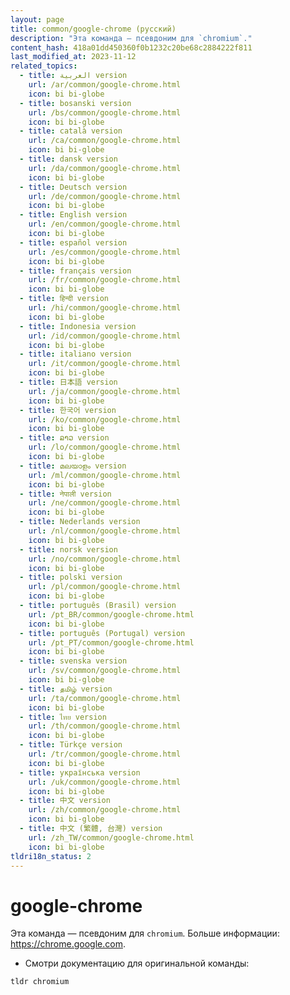 ```yaml
---
layout: page
title: common/google-chrome (русский)
description: "Эта команда — псевдоним для `chromium`."
content_hash: 418a01dd450360f0b1232c20be68c2884222f811
last_modified_at: 2023-11-12
related_topics:
  - title: العربية version
    url: /ar/common/google-chrome.html
    icon: bi bi-globe
  - title: bosanski version
    url: /bs/common/google-chrome.html
    icon: bi bi-globe
  - title: català version
    url: /ca/common/google-chrome.html
    icon: bi bi-globe
  - title: dansk version
    url: /da/common/google-chrome.html
    icon: bi bi-globe
  - title: Deutsch version
    url: /de/common/google-chrome.html
    icon: bi bi-globe
  - title: English version
    url: /en/common/google-chrome.html
    icon: bi bi-globe
  - title: español version
    url: /es/common/google-chrome.html
    icon: bi bi-globe
  - title: français version
    url: /fr/common/google-chrome.html
    icon: bi bi-globe
  - title: हिन्दी version
    url: /hi/common/google-chrome.html
    icon: bi bi-globe
  - title: Indonesia version
    url: /id/common/google-chrome.html
    icon: bi bi-globe
  - title: italiano version
    url: /it/common/google-chrome.html
    icon: bi bi-globe
  - title: 日本語 version
    url: /ja/common/google-chrome.html
    icon: bi bi-globe
  - title: 한국어 version
    url: /ko/common/google-chrome.html
    icon: bi bi-globe
  - title: ລາວ version
    url: /lo/common/google-chrome.html
    icon: bi bi-globe
  - title: മലയാളം version
    url: /ml/common/google-chrome.html
    icon: bi bi-globe
  - title: नेपाली version
    url: /ne/common/google-chrome.html
    icon: bi bi-globe
  - title: Nederlands version
    url: /nl/common/google-chrome.html
    icon: bi bi-globe
  - title: norsk version
    url: /no/common/google-chrome.html
    icon: bi bi-globe
  - title: polski version
    url: /pl/common/google-chrome.html
    icon: bi bi-globe
  - title: português (Brasil) version
    url: /pt_BR/common/google-chrome.html
    icon: bi bi-globe
  - title: português (Portugal) version
    url: /pt_PT/common/google-chrome.html
    icon: bi bi-globe
  - title: svenska version
    url: /sv/common/google-chrome.html
    icon: bi bi-globe
  - title: தமிழ் version
    url: /ta/common/google-chrome.html
    icon: bi bi-globe
  - title: ไทย version
    url: /th/common/google-chrome.html
    icon: bi bi-globe
  - title: Türkçe version
    url: /tr/common/google-chrome.html
    icon: bi bi-globe
  - title: українська version
    url: /uk/common/google-chrome.html
    icon: bi bi-globe
  - title: 中文 version
    url: /zh/common/google-chrome.html
    icon: bi bi-globe
  - title: 中文 (繁體, 台灣) version
    url: /zh_TW/common/google-chrome.html
    icon: bi bi-globe
tldri18n_status: 2
---
```

# google-chrome

Эта команда — псевдоним для `chromium`.
Больше информации: <https://chrome.google.com>.

- Смотри документацию для оригинальной команды:

`tldr chromium`
